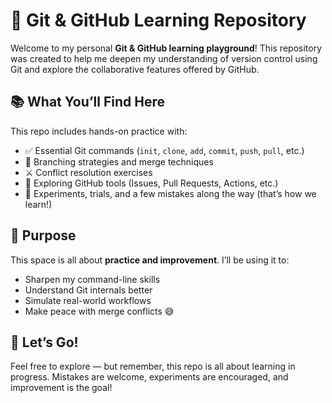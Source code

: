 # 🧠 Git & GitHub Learning Repository

Welcome to my personal **Git & GitHub learning playground**! This repository was created to help me deepen my understanding of version control using Git and explore the collaborative features offered by GitHub.

## 📚 What You’ll Find Here

This repo includes hands-on practice with:

- ✅ Essential Git commands (`init`, `clone`, `add`, `commit`, `push`, `pull`, etc.)
- 🌿 Branching strategies and merge techniques
- ⚔️ Conflict resolution exercises
- 🔧 Exploring GitHub tools (Issues, Pull Requests, Actions, etc.)
- 🧪 Experiments, trials, and a few mistakes along the way (that’s how we learn!)

## 🎯 Purpose

This space is all about **practice and improvement**. I’ll be using it to:

- Sharpen my command-line skills  
- Understand Git internals better  
- Simulate real-world workflows  
- Make peace with merge conflicts 😅

## 🚀 Let’s Go!

Feel free to explore — but remember, this repo is all about learning in progress. Mistakes are welcome, experiments are encouraged, and improvement is the goal!

